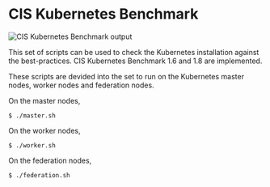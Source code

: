 # CIS Kubernetes Benchmark

![CIS Kubernetes Benchmark output](https://raw.githubusercontent.com/neuvector/kubernetes-cis-benchmark/master/bench.png "CIS Kubernetes Benchmark output")

This set of scripts can be used to check the Kubernetes installation against the best-practices. CIS Kubernetes Benchmark 1.6 and 1.8 are implemented.

These scripts are devided into the set to run on the Kubernetes master nodes, worker nodes and federation nodes.

On the master nodes,
```
$ ./master.sh
```

On the worker nodes,
```
$ ./worker.sh
```

On the federation nodes,
```
$ ./federation.sh
